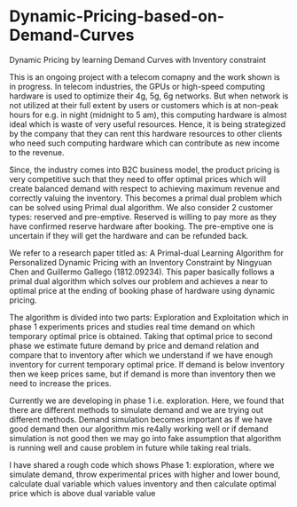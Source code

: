 # Dynamic-Pricing-based-on-Demand-Curves
Dynamic Pricing by learning Demand Curves with Inventory constraint

This is an ongoing project with a telecom comapny and the work shown is in progress. In telecom industries, the GPUs or high-speed computing hardware is used to optimize their 4g, 5g, 6g networks. But when network is not utilized at their full extent by users or customers which is at non-peak hours for e.g. in night (midnight to 5 am), this computing hardware is almost ideal which is waste of very useful resources. Hence, it is being strategized by the company that they can rent this hardware resources to other clients who need such computing hardware which can contribute as new income to the revenue. 


Since, the industry comes into B2C business model, the product pricing is very competitive such that they need to offer optimal prices which will create balanced demand with respect to achieving maximum revenue and correctly valuing the inventory. This becomes a primal dual problem which can be solved using Primal dual algorithm. We also consider 2 customer types: reserved and pre-emptive. Reserved is willing to pay more as they have confirmed reserve hardware after booking. The pre-emptive one is uncertain if they will get the hardware and can be refunded back. 


We refer to a research paper titled as: A Primal-dual Learning Algorithm for Personalized Dynamic Pricing with an Inventory Constraint by Ningyuan Chen and Guillermo Gallego (1812.09234).
This paper basically follows a primal dual algorithm which solves our problem and achieves a near to optimal price at the ending of booking phase of hardware using dynamic pricing. 


The algorithm is divided into two parts: Exploration and Exploitation which in phase 1 experiments prices and studies real time demand on which temporary optimal price is obtained. Taking that optimal price to second phase we estimate future demand by price and demand relation and compare that to inventory after which we understand if we have enough inventory for current temporary optimal price. If demand is below inventory then we keep prices same, but if demand is more than inventory then we need to increase the prices.

Currently we are developing in phase 1 i.e. exploration. Here, we found that there are different methods to simulate demand and we are trying out different methods. Demand simulation becomes important as if we have good demand then our algorithm mis re4ally working well or if demand simulation is not good then we may go into fake assumption that algorithm is running well and cause problem in future while taking real trials.


I have shared a rough code which shows Phase 1: exploration, where we simulate demand, throw experimental prices with higher and lower bound, calculate dual variable which values inventory and then calculate optimal price which is above dual variable value
